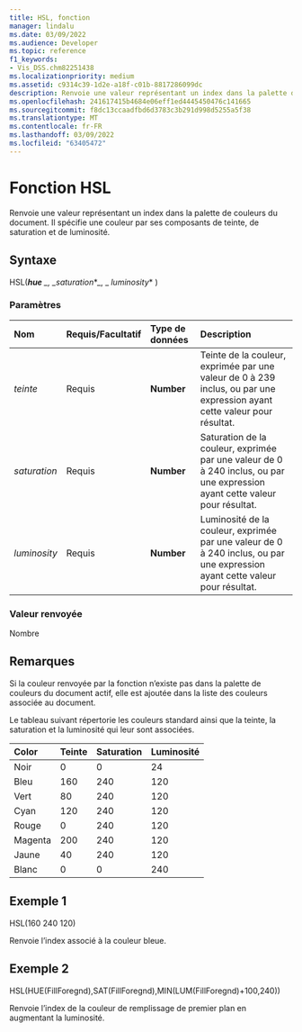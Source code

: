 ```yaml
---
title: HSL, fonction
manager: lindalu
ms.date: 03/09/2022
ms.audience: Developer
ms.topic: reference
f1_keywords:
- Vis_DSS.chm82251438
ms.localizationpriority: medium
ms.assetid: c9314c39-1d2e-a18f-c01b-8817286099dc
description: Renvoie une valeur représentant un index dans la palette de couleurs du document. Il spécifie une couleur par ses composants de teinte, de saturation et de luminosité.
ms.openlocfilehash: 241617415b4684e06eff1ed4445450476c141665
ms.sourcegitcommit: f8dc13ccaadfbd6d3783c3b291d998d5255a5f38
ms.translationtype: MT
ms.contentlocale: fr-FR
ms.lasthandoff: 03/09/2022
ms.locfileid: "63405472"
---
```

# <a name="hsl-function"></a>Fonction HSL

Renvoie une valeur représentant un index dans la palette de couleurs du document. Il spécifie une couleur par ses composants de teinte, de saturation et de luminosité.
  
## <a name="syntax"></a>Syntaxe

HSL(***hue** _, _*_saturation_*_, _ *_luminosity_** )
  
### <a name="parameters"></a>Paramètres

|**Nom**|**Requis/Facultatif**|**Type de données**|**Description**|
|:-----|:-----|:-----|:-----|
| *teinte* <br/> |Requis  <br/> |**Number** <br/> |Teinte de la couleur, exprimée par une valeur de 0 à 239 inclus, ou par une expression ayant cette valeur pour résultat. |
| *saturation* <br/> |Requis  <br/> |**Number** <br/> |Saturation de la couleur, exprimée par une valeur de 0 à 240 inclus, ou par une expression ayant cette valeur pour résultat. |
| *luminosity* <br/> |Requis  <br/> |**Number** <br/> | Luminosité de la couleur, exprimée par une valeur de 0 à 240 inclus, ou par une expression ayant cette valeur pour résultat. |

### <a name="return-value"></a>Valeur renvoyée

Nombre
  
## <a name="remarks"></a>Remarques

Si la couleur renvoyée par la fonction n’existe pas dans la palette de couleurs du document actif, elle est ajoutée dans la liste des couleurs associée au document.
  
Le tableau suivant répertorie les couleurs standard ainsi que la teinte, la saturation et la luminosité qui leur sont associées.
  
|**Color**|**Teinte**|**Saturation**|**Luminosité**|
|:-----|:-----|:-----|:-----|
|Noir  <br/> |0  <br/> |0  <br/> |24  <br/> |
|Bleu  <br/> |160  <br/> |240  <br/> |120  <br/> |
|Vert  <br/> |80  <br/> |240  <br/> |120  <br/> |
|Cyan  <br/> |120  <br/> |240  <br/> |120  <br/> |
|Rouge  <br/> |0  <br/> |240  <br/> |120  <br/> |
|Magenta  <br/> |200  <br/> |240  <br/> |120  <br/> |
|Jaune  <br/> |40  <br/> |240  <br/> |120  <br/> |
|Blanc  <br/> |0  <br/> |0  <br/> |240  <br/> |

## <a name="example-1"></a>Exemple 1

HSL(160 240 120)
  
Renvoie l’index associé à la couleur bleue.
  
## <a name="example-2"></a>Exemple 2

HSL(HUE(FillForegnd),SAT(FillForegnd),MIN(LUM(FillForegnd)+100,240))
  
Renvoie l’index de la couleur de remplissage de premier plan en augmentant la luminosité.
  